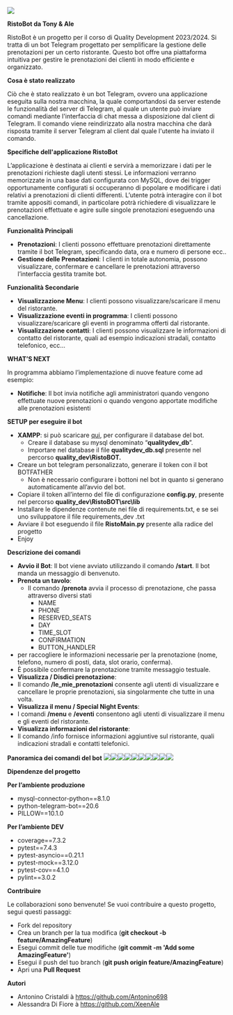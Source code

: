 ![](images/logo.jpeg)




**RistoBot da Tony & Ale**

RistoBot è un progetto per il corso di Quality Development 2023/2024.
Si tratta di un bot Telegram progettato per semplificare la gestione delle prenotazioni per un certo ristorante.
Questo bot offre una piattaforma intuitiva per gestire le prenotazioni dei clienti in modo efficiente e organizzato.

**Cosa è stato realizzato**

Ciò che è stato realizzato è un bot Telegram, ovvero una applicazione eseguita sulla nostra macchina, la quale comportandosi da server estende le funzionalità del server di Telegram, al quale un utente può inviare comandi mediante l'interfaccia di chat messa a disposizione dal client di Telegram. Il comando viene reindirizzato alla nostra macchina che darà risposta tramite il server Telegram al client dal quale l'utente ha inviato il comando.

**Specifiche dell'applicazione RistoBot**

L’applicazione è destinata ai clienti e servirà a memorizzare i dati per le prenotazioni richieste dagli utenti stessi.
Le informazioni verranno memorizzate in una base dati configurata con MySQL, dove dei trigger opportunamente configurati si occuperanno di popolare e modificare i dati relativi a prenotazioni di clienti differenti.
L’utente potrà interagire con il bot tramite appositi comandi, in particolare potrà richiedere di visualizzare le prenotazioni effettuate e agire sulle singole prenotazioni eseguendo una cancellazione.


**Funzionalità Principali**

- **Prenotazioni**: I clienti possono effettuare prenotazioni direttamente tramite il bot Telegram, specificando data, ora e numero di persone ecc..
- **Gestione delle Prenotazioni**: I clienti in totale autonomia, possono visualizzare, confermare e cancellare le prenotazioni attraverso l’interfaccia gestita tramite bot.

**Funzionalità Secondarie**

- **Visualizzazione Menu**: I clienti possono visualizzare/scaricare il menu del ristorante.
- **Visualizzazione eventi in programma**: I clienti possono visualizzare/scaricare gli eventi in programma offerti dal ristorante.
- **Visualizzazione contatti**: I clienti possono visualizzare le informazioni di contatto del ristorante, quali ad esempio indicazioni stradali, contatto telefonico, ecc…

**WHAT’S NEXT**

In programma abbiamo l’implementazione di nuove feature come ad esempio:

- **Notifiche**: Il bot invia notifiche agli amministratori quando vengono effettuate nuove prenotazioni o quando vengono apportate modifiche alle prenotazioni esistenti

**SETUP per eseguire il bot**

- **XAMPP**: si può scaricare [qui](https://www.apachefriends.org/download.html), per configurare il database del bot.
  - Creare il database su mysql denominato “**qualitydev\_db**”.
  - Importare nel database il file **qualitydev\_db.sql** presente nel percorso **quality\_dev\RistoBOT.**
- Creare un bot telegram personalizzato, generare il token con il bot BOTFATHER
  - Non è necessario configurare i bottoni nel bot in quanto si generano automaticamente all’avvio del bot.
- Copiare il token all’interno del file di configurazione **config.py**, presente nel percorso **quality\_dev\RistoBOT\src\lib**
- Installare le dipendenze contenute nei file di requirements.txt, e se sei uno sviluppatore il file requirements\_dev .txt
- Avviare il bot eseguendo il file **RistoMain.py** presente alla radice del progetto
- Enjoy

**Descrizione dei comandi**

- **Avvio il Bot**: Il bot viene avviato utilizzando il comando **/start**.
  Il bot manda un messaggio di benvenuto.
- **Prenota un tavolo**:
  - Il comando **/prenota** avvia il processo di prenotazione, che passa attraverso diversi stati
    - NAME
    - PHONE
    - RESERVED\_SEATS
    - DAY
    - TIME\_SLOT
    - CONFIRMATION
    - BUTTON\_HANDLER
- per raccogliere le informazioni necessarie per la prenotazione (nome, telefono, numero di posti, data, slot orario, conferma).
- È possibile confermare la prenotazione tramite messaggio testuale.
- **Visualizza / Disdici prenotazione**:
- Il comando **/le\_mie\_prenotazioni** consente agli utenti di visualizzare e cancellare le proprie prenotazioni, sia singolarmente che tutte in una volta.
- **Visualizza il menu / Special Night Events**:
- I comandi **/menu** e **/eventi** consentono agli utenti di visualizzare il menu e gli eventi del ristorante.
- **Visualizza informazioni del ristorante**:
- Il comando /info fornisce informazioni aggiuntive sul ristorante, quali indicazioni stradali e contatti telefonici.




**Panoramica dei comandi del bot**
![](images/1.jpeg)![](images/2.jpeg)![](images/3.jpeg)![](images/4.jpeg)![](images/5.jpeg)![](images/6.jpeg)![](images/7.jpeg)![](images/8.jpeg)![](images/9.jpeg)![](images/10.jpeg)

**Dipendenze del progetto**

**Per l’ambiente produzione**

- mysql-connector-python==8.1.0
- python-telegram-bot==20.6
- PILLOW==10.1.0

**Per l’ambiente DEV**

- coverage==7.3.2
- pytest==7.4.3
- pytest-asyncio==0.21.1
- pytest-mock==3.12.0
- pytest-cov==4.1.0
- pylint==3.0.2

**Contribuire**

Le collaborazioni sono benvenute! Se vuoi contribuire a questo progetto, segui questi passaggi:

- Fork del repository
- Crea un branch per la tua modifica (**git checkout -b feature/AmazingFeature**)
- Esegui commit delle tue modifiche (**git commit -m 'Add some AmazingFeature'**)
- Esegui il push del tuo branch (**git push origin feature/AmazingFeature**)
- Apri una **Pull Request**

**Autori**

- Antonino Cristaldi   à  <https://github.com/Antonino698>
- Alessandra Di Fiore à  <https://github.com/XeenAle>

